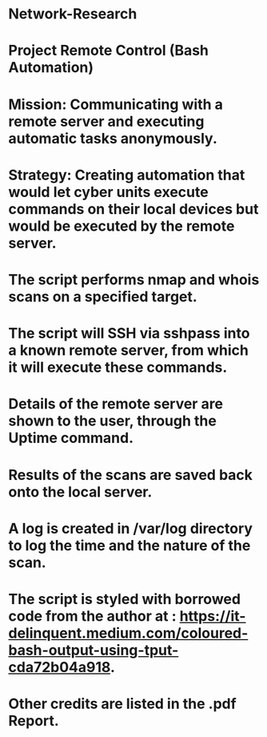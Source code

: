 # Network-Research
# Project Remote Control (Bash Automation)

# Mission: Communicating with a remote server and executing automatic tasks anonymously.
# Strategy: Creating automation that would let cyber units execute commands on their local devices but would be executed by the remote server.

# The script performs nmap and whois scans on a specified target. 
# The script will SSH via sshpass into a known remote server, from which it will execute these commands.
# Details of the remote server are shown to the user, through the Uptime command. 
# Results of the scans are saved back onto the local server.
# A log is created in /var/log directory to log the time and the nature of the scan. 

# The script is styled with borrowed code from the author at : https://it-delinquent.medium.com/coloured-bash-output-using-tput-cda72b04a918. 

# Other credits are listed in the .pdf Report. 

